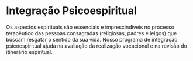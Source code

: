 # Integração Psicoespiritual

Os aspectos espirituais são essenciais e imprescindíveis no processo
terapêutico das pessoas consagradas (religiosas, padres e leigos) que buscam
resgatar o sentido da sua vida. Nosso programa de integração psicoespiritual
ajuda na avaliação da realização vocacional e na revisão do itinerário
espiritual.

